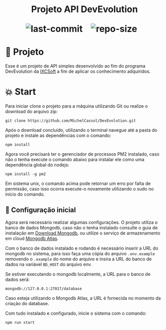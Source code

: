 <h1 align="center">
    <p> Projeto API DevEvolution </p>
    <img src="https://img.shields.io/github/last-commit/MichelCassol/DevEvolution" alt="last-commit">&nbsp;&nbsp;&nbsp;
    <img src="https://img.shields.io/github/repo-size/MichelCassol/DevEvolution" alt="repo-size">&nbsp;&nbsp;&nbsp;
</h1>

# :rocket: Projeto
Esse é um projeto de API simples desenvolvido ao fim do programa DevEvolution da [IXCSoft](https://www.ixcsoft.com.br) a fim de aplicar os conhecimento adquiridos.

# :boom: Start

Para iniciar clone o projeto para a máquina utilizando Git ou realize o download do arquivo zip:

~~~ 
git clone https://github.com/MichelCassol/DevEvolution.git
~~~

Após o download concluído, utilizando o terminal navegue até a pasta do projeto e instale as dependências com o comando: 

~~~
npm install
~~~

Agora você precisará ter o gerenciador de processos PM2 instalado, caso não o tenha execute o comando abaixo para instalar ele como uma dependência global do nodejs:

~~~
npm install -g pm2
~~~

Em sistema unix, o comando acima pode retornar um erro por falta de permissão, caso isso ocorra execute-o novamente utilizando o sudo no inicio do comando.

## :wrench: Configuração inicial
Agora será necessário realizar algumas configurações. O projeto utiliza o banco de dados Mongodb, caso não o tenha instalado consulte o guia de instalação em [Download Mongodb](https://www.mongodb.com/try/download/community), ou utilize o serviço de armazenamento em cloud [Mongodb Atlas](https://account.mongodb.com/account/login).

Com o banco de dados instalado e rodando é necessário inserir a URL do mongodb no sistema, para isso faça uma cópia do arquivo ```.env.example``` removendo o ```.example``` do nome do arquivo e insira a URL do banco de dados na variável ```BD_HOST``` do arquivo env. 

Se estiver executando o mongodb localmente, a URL para o banco de dados será:

~~~
mongodb://127.0.0.1:27017/database
~~~ 

Caso esteja utilizando o Mongodb Atlas, a URL é fornecida no momento da criação do database.

Com tudo instalado e configurado, inicie o sistema com o comando:

~~~
npm run start
~~~


